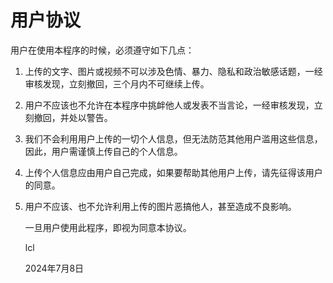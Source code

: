 # 用户协议

用户在使用本程序的时候，必须遵守如下几点：

1.  上传的文字、图片或视频不可以涉及色情、暴力、隐私和政治敏感话题，一经审核发现，立刻撤回，三个月内不可继续上传。

2.  用户不应该也不允许在本程序中挑衅他人或发表不当言论，一经审核发现，立刻撤回，并处以警告。

3.  我们不会利用用户上传的一切个人信息，但无法防范其他用户滥用这些信息，因此，用户需谨慎上传自己的个人信息。

4.  上传个人信息应由用户自己完成，如果要帮助其他用户上传，请先征得该用户的同意。

5.  用户不应该、也不允许利用上传的图片恶搞他人，甚至造成不良影响。

    一旦用户使用此程序，即视为同意本协议。

    lcl

    2024年7月8日

